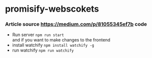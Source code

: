 # promisify-webscokets

### Article source https://medium.com/p/81055345ef7b code

- Run server
```npm run start``` <br/>
and if you want to make changes to the frontend
- install watchify
```npm install watchify -g```
- run watchify
```npm run watchify```
